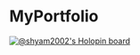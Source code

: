 # MyPortfolio
[![@shyam2002's Holopin board](https://holopin.me/shyam2002)](https://holopin.io/@shyam2002)
